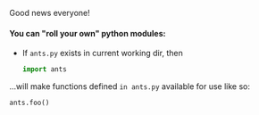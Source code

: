 Good news everyone!

#### You can "roll your own" python modules:
* If `ants.py` exists in current working dir, then
  
  ```python
  import ants
  ```
  
...will make functions defined `in ants.py` available for use like so:
  
```python
ants.foo()
```
